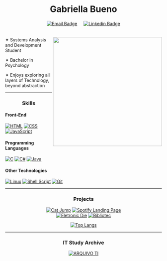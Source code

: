 
<div align="center">

# Gabriella Bueno  

[![Email Badge](https://img.shields.io/badge/MAIL-402D5C?style=social&logo=microsoft-outlook&logoColor=purple)](mailto:gabriellacbueno@outlook.com) 
ㅤ [![Linkedin Badge](https://img.shields.io/badge/CONECT-402D5C?style=social&logo=Linkedin&logoColor=blue)](https://www.linkedin.com/in/gabriella-c-bueno)  
ㅤㅤㅤㅤㅤ ㅤㅤㅤㅤㅤ  ㅤㅤ

</div>

<a href="https://github.com/gabriellabueno">
 <img src="https://64.media.tumblr.com/32ab172f67f905f84204592c8a705e9d/tumblr_n72ytbDFFE1qza1qzo1_500.gif" min-width="350px" max-width="350px" width="350" align="right">
</a>
 
✦ Systems Analysis and Development Student  
  
✦ Bachelor in Psychology  

✦ Enjoys exploring all layers of Technology, beyond abstraction  


<div align="center">

---

### Skills

</div>

#### Front-End

[![HTML](https://img.shields.io/badge/HTML-C71D23?style=for-the-badge&logo=html5&logoColor=white)](https://html.spec.whatwg.org) 
[![CSS](https://img.shields.io/badge/CSS-003791?style=for-the-badge&logo=css3&logoColor=white)](https://www.w3.org/TR/css3-roadmap/) 
[![JavaScript](https://img.shields.io/badge/JavaScript-FCC624?style=for-the-badge&logo=javascript&logoColor=323330&)](https://ecma-international.org/publications-and-standards/standards/ecma-262/)

#### Programming Languages

[![C](https://img.shields.io/badge/Language-2d2e30?style=for-the-badge&logo=C&logoColor=white)](https://www.open-std.org/jtc1/sc22/wg14/) 
[![C#](https://img.shields.io/badge/%23-632CA6?style=for-the-badge&logo=c&logoColor=white)](https://dotnet.microsoft.com/pt-br/languages/csharp)
[![Java](https://img.shields.io/badge/Java-%23ED8B00?style=for-the-badge&logo=coffeescript&logoColor=white&)](https://www.java.com/pt-BR/)

#### Other Technologies

[![Linux](https://img.shields.io/badge/Linux-black?style=for-the-badge&logo=linux&logoColor=white)](https://www.linuxfoundation.org/) 
[![Shell Script](https://img.shields.io/badge/Shell_Script-1A2C34?style=for-the-badge&logo=gnu-bash&logoColor=white)](https://www.gnu.org/software/bash/)
[![Git](https://img.shields.io/badge/git-%23fc4c2c.svg?style=for-the-badge&logo=git&logoColor=white)](https://git-scm.com/)  

<div align="center">

---
 
### Projects

[![Cat Jump](https://github-readme-stats.vercel.app/api/pin/?username=gabriellabueno&repo=cat-jump&theme=tokyonight)](https://github.com/gabriellabueno/cat-jump) 
[![Spotify Landing Page](https://github-readme-stats.vercel.app/api/pin/?username=gabriellabueno&repo=spotify-home&theme=tokyonight)](https://github.com/gabriellabueno/spotify-imersao-alura/)   
[![Eletronic Die](https://github-readme-stats.vercel.app/api/pin/?username=gabriellabueno&repo=electronic-die&theme=tokyonight)](https://github.com/gabriellabueno/electronic-die/)
[![Bibliotec](https://github-readme-stats.vercel.app/api/pin/?username=g-Barsani&repo=Bibliotec&theme=tokyonight)](https://github.com/g-Barsani/Bibliotec/)

[![Top Langs](https://github-readme-stats.vercel.app/api/top-langs/?username=gabriellabueno&layout=donut&theme=tokyonight)](https://github.com/gabriellabueno/github-readme-stats)

---

### IT Study Archive

[![ARQUIVO TI](https://github-readme-stats.vercel.app/api/pin/?username=gabriellabueno&repo=ARQUIVO-TI&theme=tokyonight)](https://github.com/gabriellabueno/ARQUIVO-TI)

